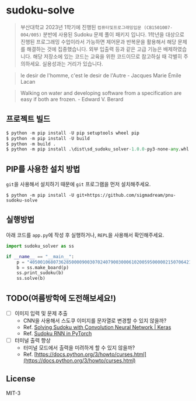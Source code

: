 # sudoku-solve

> 부산대학교 2023년 1학기에 진행된 `컴퓨터및프로그래밍입문 (CB1501007-004/005)` 분반에 사용된 Sudoku 문제 풀이 패키지 입니다. 1학년을 대상으로 진행된 프로그래밍 수업이라서 가능하면 제어문과 반복문을 활용해서 해당 문제를 해결하는 것에 집중했습니다. 외부 입출력 등과 같은 고급 기능은 배제하였습니다. 해당 저장소에 있는 코드는 교육을 위한 코드이므로 참고하실 때 각별히 주의하세요. 실용성과는 거리가 있습니다.

> le desir de l'homme, c'est le desir de l'Autre - Jacques Marie Émile Lacan

> Walking on water and developing software from a specification are easy if both are frozen. - Edward V. Berard

## 프로젝트 빌드

```python
$ python -m pip install -U pip setuptools wheel pip
$ python -m pip install -U build
$ python -m build .
$ python -m pip install .\dist\sd_sudoku_solver-1.0.0-py3-none-any.whl --force-reinstall
```

## PIP를 사용한 설치 방법

`git`을 사용해서 설치하기 때문에 `git` 프로그램을 먼저 설치해주세요.

```
$ python -m pip install -U git+https://github.com/sigmadream/pnu-sudoku-solve
```

## 실행방법

아래 코드를 `app.py`에 작성 후 실행하거나, `REPL`을 사용해서 확인해주세요.

```python
import sudoku_solver as ss

if __name__ == "__main__":
    p = "405001068073628500009003070240790030006102005950000021507064213080217050612300007"
    b = ss.make_board(p)
    ss.print_sudoku(b)
    ss.solve(b)
```

## TODO(여름방학에 도전해보세요!)

- [ ] 이미지 입력 및 문제 추출
  - CNN을 사용해서 스도쿠 이미지를 문자열로 변경할 수 있지 않을까?
  - Ref. [Solving Sudoku with Convolution Neural Network | Keras](https://towardsdatascience.com/solving-sudoku-with-convolution-neural-network-keras-655ba4be3b11)
  - Ref. [Sudoku RNN in PyTorch](https://medium.com/@josef_44177/sudoku-rnn-in-pytorch-d1fddef850a8)
- [ ] 터미널 출력 향상
  - 터미널 모드에서 출력을 미려하게 할 수 있지 않을까?
  - Ref. [https://docs.python.org/3/howto/curses.html](https://docs.python.org/3/howto/curses.html)

## License

MIT-3
